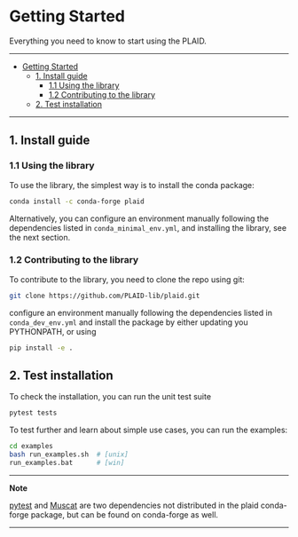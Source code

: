 # Getting Started

Everything you need to know to start using the PLAID.

---

- [Getting Started](#getting-started)
  - [1. Install guide](#1-install-guide)
    - [1.1 Using the library](#11-using-the-library)
    - [1.2 Contributing to the library](#12-contributing-to-the-library)
  - [2. Test installation](#2-test-installation)

---

## 1. Install guide

### 1.1 Using the library

To use the library, the simplest way is to install the conda package:

```bash
conda install -c conda-forge plaid
```

Alternatively, you can configure an environment manually following the dependencies listed in ``conda_minimal_env.yml``, and installing the library, see the next section.


### 1.2 Contributing to the library

To contribute to the library, you need to clone the repo using git:

```bash
git clone https://github.com/PLAID-lib/plaid.git
```

configure an environment manually following the dependencies listed in ``conda_dev_env.yml``
and install the package by either updating you PYTHONPATH, or using

```bash
pip install -e .
```

## 2. Test installation

To check the installation, you can run the unit test suite

```bash
pytest tests
```

To test further and learn about simple use cases, you can run the examples:

```bash
cd examples
bash run_examples.sh  # [unix]
run_examples.bat      # [win]
```

---
**Note**

[pytest](https://anaconda.org/conda-forge/pytest) and [Muscat](https://anaconda.org/conda-forge/muscat) are two dependencies not distributed in the plaid conda-forge package, but can be found on conda-forge as well.

---
